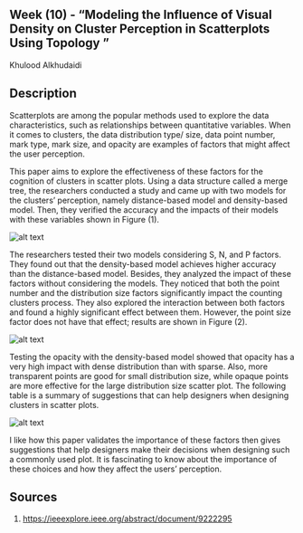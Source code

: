 Week (10) - “Modeling the Influence of Visual Density on Cluster Perception in Scatterplots Using Topology ”
---
Khulood Alkhudaidi



Description
---

<p> Scatterplots are among the popular methods used to explore the data characteristics, such as relationships between quantitative variables.
When it comes to clusters, the data distribution type/ size, data point number, mark type, mark size, and opacity are examples of factors that might affect the user perception. </p>

<p> This paper aims to explore the effectiveness of these factors for the cognition of clusters in scatter plots. 
Using a data structure called a merge tree, the researchers conducted a study and came up with two models for the clusters’ perception, namely distance-based model and density-based model.
Then, they verified the accuracy and the impacts of their models with these variables shown in Figure (1).</p>

![alt text](fig1)

<p> The researchers tested their two models considering S, N, and P factors. They found out that the density-based model achieves higher accuracy than the distance-based model.
Besides, they analyzed the impact of these factors without considering the models. They noticed that both the point number and the distribution size factors significantly impact the counting clusters process.
They also explored the interaction between both factors and found a highly significant effect between them. However, the point size factor does not have that effect; results are shown in Figure (2). </p>
  
![alt text](fig2)

<p> Testing the opacity with the density-based model showed that opacity has a very high impact with dense distribution than with sparse. Also, more transparent points are good for small distribution size,
while opaque points are more effective for the large distribution size scatter plot. The following table is a summary of suggestions that can help designers when designing clusters in scatter plots. </p>

![alt text](tab1)

<p> I like how this paper validates the importance of these factors then gives suggestions that help designers make their decisions when designing such a commonly used plot.
It is fascinating to know about the importance of these choices and how they affect the users’ perception. </p>



Sources
---
1. https://ieeexplore.ieee.org/abstract/document/9222295
